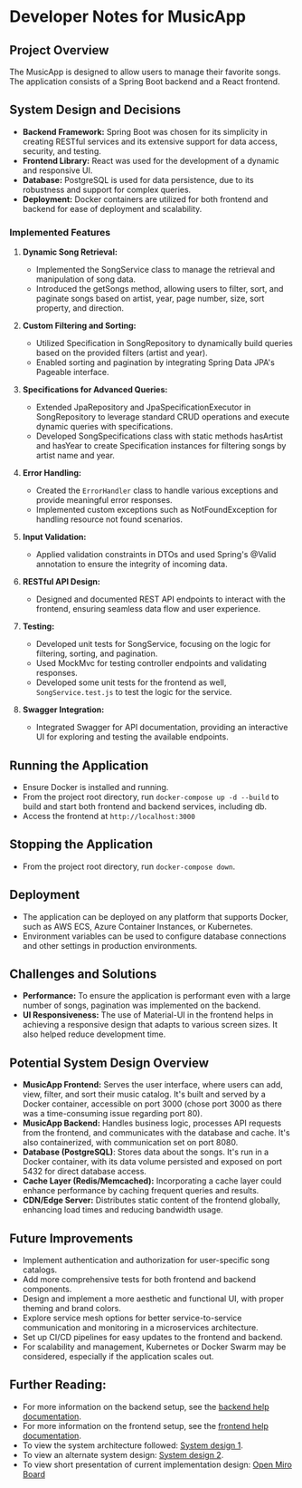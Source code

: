 # Developer Notes for MusicApp

## Project Overview
The MusicApp is designed to allow users to manage their favorite songs. The application consists of a Spring Boot backend and a React frontend.

## System Design and Decisions
- **Backend Framework:** Spring Boot was chosen for its simplicity in creating RESTful services and its extensive support for data access, security, and testing.
- **Frontend Library:** React was used for the development of a dynamic and responsive UI.
- **Database:** PostgreSQL is used for data persistence, due to its robustness and support for complex queries.
- **Deployment:** Docker containers are utilized for both frontend and backend for ease of deployment and scalability.
### Implemented Features

1. **Dynamic Song Retrieval:**
    - Implemented the SongService class to manage the retrieval and manipulation of song data.
    - Introduced the getSongs method, allowing users to filter, sort, and paginate songs based on artist, year, page number, size, sort property, and direction.

2. **Custom Filtering and Sorting:**
    - Utilized Specification in SongRepository to dynamically build queries based on the provided filters (artist and year).
    - Enabled sorting and pagination by integrating Spring Data JPA's Pageable interface.

3. **Specifications for Advanced Queries:**
    - Extended JpaRepository and JpaSpecificationExecutor in SongRepository to leverage standard CRUD operations and execute dynamic queries with specifications.
    - Developed SongSpecifications class with static methods hasArtist and hasYear to create Specification instances for filtering songs by artist name and year.

4. **Error Handling:**
    - Created the `ErrorHandler` class to handle various exceptions and provide meaningful error responses.
    - Implemented custom exceptions such as NotFoundException for handling resource not found scenarios.

5. **Input Validation:**
   - Applied validation constraints in DTOs and used Spring's @Valid annotation to ensure the integrity of incoming data.

6. **RESTful API Design:**
    - Designed and documented REST API endpoints to interact with the frontend, ensuring seamless data flow and user experience.

7. **Testing:**
   - Developed unit tests for SongService, focusing on the logic for filtering, sorting, and pagination.
   - Used MockMvc for testing controller endpoints and validating responses.
   - Developed some unit tests for the frontend as well, `SongService.test.js` to test the logic for the service.

8. **Swagger Integration:**
    - Integrated Swagger for API documentation, providing an interactive UI for exploring and testing the available endpoints.


## Running the Application
- Ensure Docker is installed and running.
- From the project root directory, run `docker-compose up -d --build` to build and start both frontend and backend services, including db.
- Access the frontend at `http://localhost:3000`

## Stopping the Application
- From the project root directory, run `docker-compose down`.

## Deployment
- The application can be deployed on any platform that supports Docker, such as AWS ECS, Azure Container Instances, or Kubernetes.
- Environment variables can be used to configure database connections and other settings in production environments.

## Challenges and Solutions
- **Performance:** To ensure the application is performant even with a large number of songs, pagination was implemented on the backend.
- **UI Responsiveness:** The use of Material-UI in the frontend helps in achieving a responsive design that adapts to various screen sizes. It also helped reduce development time.

## Potential System Design Overview
- **MusicApp Frontend:** Serves the user interface, where users can add, view, filter, and sort their music catalog. It's built and served by a Docker container, accessible on port 3000 (chose port 3000 as there was a time-consuming issue regarding port 80).
- **MusicApp Backend:** Handles business logic, processes API requests from the frontend, and communicates with the database and cache. It's also containerized, with communication set on port 8080.
- **Database (PostgreSQL)**: Stores data about the songs. It's run in a Docker container, with its data volume persisted and exposed on port 5432 for direct database access.
- **Cache Layer (Redis/Memcached):** Incorporating a cache layer could enhance performance by caching frequent queries and results.
- **CDN/Edge Server:** Distributes static content of the frontend globally, enhancing load times and reducing bandwidth usage.

## Future Improvements
- Implement authentication and authorization for user-specific song catalogs.
- Add more comprehensive tests for both frontend and backend components.
- Design and implement a more aesthetic and functional UI, with proper theming and brand colors.
- Explore service mesh options for better service-to-service communication and monitoring in a microservices architecture.
- Set up CI/CD pipelines for easy updates to the frontend and backend.
- For scalability and management, Kubernetes or Docker Swarm may be considered, especially if the application scales out.

## Further Reading:
- For more information on the backend setup, see the [backend help documentation](./musicapp-backend/README.md).
- For more information on the frontend setup, see the [frontend help documentation](./musicapp-frontend/README.md).
- To view the system architecture followed: [System design 1](architecture.png).
- To view an alternate system design: [System design 2](system-design.png).
- To view short presentation of current implementation design: [Open Miro Board](https://miro.com/app/board/uXjVNgXNNuE=/?share_link_id=740731379346&shareablePresentation=1)
